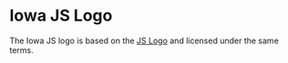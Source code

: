 # Iowa JS Logo

The Iowa JS logo is based on the [JS Logo](https://github.com/voodootikigod/logo.js) and licensed under the same terms.
